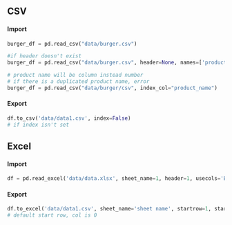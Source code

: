 ## CSV
#### Import
```python
burger_df = pd.read_csv("data/burger.csv")

#if header doesn't exist
burger_df = pd.read_csv("data/burger.csv", header=None, names=['product_name', 'calories', 'carb', 'protein', 'fat', 'sodium', 'category'])

# product name will be column instead number
# if there is a duplicated product name, error
burger_df = pd.read_csv("data/burger/csv", index_col="product_name")
```
#### Export 
```python
df.to_csv('data/data1.csv', index=False)
# if index isn't set
```


## Excel
#### Import
```python
df = pd.read_excel('data/data.xlsx', sheet_name=1, header=1, usecols='B:H')
```
#### Export
```python
df.to_excel('data/data1.csv', sheet_name='sheet name', startrow=1, startcol=1)
# default start row, col is 0
```
